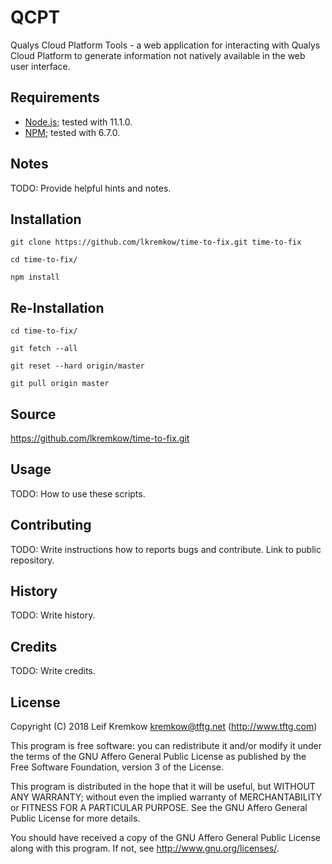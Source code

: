 # QCPT

  Qualys Cloud Platform Tools - a web application for interacting with Qualys Cloud Platform to generate information not natively available in the web user interface.


## Requirements

   * [Node.js](https://nodejs.org/en/); tested with 11.1.0.
   * [NPM](https://www.npmjs.com); tested with 6.7.0.


## Notes

   TODO: Provide helpful hints and notes.


## Installation

   `git clone https://github.com/lkremkow/time-to-fix.git time-to-fix`

   `cd time-to-fix/`

   `npm install`


## Re-Installation

   `cd time-to-fix/`

   `git fetch --all`

   `git reset --hard origin/master`

   `git pull origin master`


## Source

   https://github.com/lkremkow/time-to-fix.git


## Usage

   TODO: How to use these scripts.


## Contributing

   TODO: Write instructions how to reports bugs and contribute. Link to public repository.


## History

   TODO: Write history.


## Credits

   TODO: Write credits.


## License

   Copyright (C) 2018 Leif Kremkow <kremkow@tftg.net> (http://www.tftg.com)

   This program is free software: you can redistribute it and/or modify it under the terms of the GNU Affero General Public License as published by the Free Software Foundation, version 3 of the License.

   This program is distributed in the hope that it will be useful, but WITHOUT ANY WARRANTY; without even the implied warranty of MERCHANTABILITY or FITNESS FOR A PARTICULAR PURPOSE. See the GNU Affero General Public License for more details.

   You should have received a copy of the GNU Affero General Public License along with this program. If not, see <http://www.gnu.org/licenses/>.
